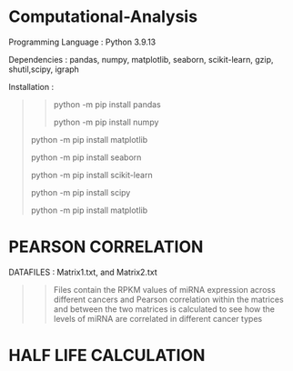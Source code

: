 # Computational-Analysis

Programming Language : Python 3.9.13


Dependencies : pandas, numpy, matplotlib, seaborn, scikit-learn, gzip, shutil,scipy, igraph


Installation : 
>>python -m pip install pandas
>>
>>python -m pip install numpy
>>
>python -m pip install matplotlib
>
>python -m pip install seaborn
>
>python -m pip install scikit-learn
>
>python -m pip install scipy 
>
>python -m pip install matplotlib
                      
                      
                     
# **PEARSON CORRELATION**
DATAFILES : Matrix1.txt, and Matrix2.txt 
>>Files contain the RPKM values of miRNA expression across different cancers and Pearson correlation within the matrices and between the two matrices is calculated to see how the levels of miRNA are correlated in different cancer types

# **HALF LIFE CALCULATION**
